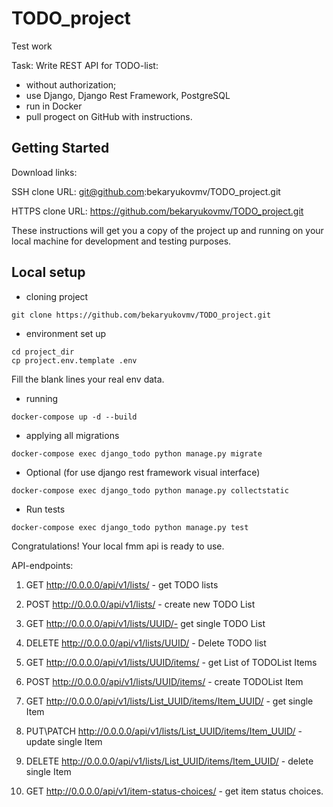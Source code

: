 # TODO_project
Test work

Task: Write REST API for TODO-list:
- without authorization;
- use Django, Django Rest Framework, PostgreSQL
- run in Docker
- pull progect on GitHub with instructions.


## Getting Started

Download links:

SSH clone URL: git@github.com:bekaryukovmv/TODO_project.git

HTTPS clone URL: https://github.com/bekaryukovmv/TODO_project.git


These instructions will get you a copy of the project up and running on your local machine for development and testing purposes.

## Local setup

+ cloning project
```shell script
git clone https://github.com/bekaryukovmv/TODO_project.git
```

+ environment set up

```shell script
cd project_dir
cp project.env.template .env
```
Fill the blank lines your real env data.

+ running
```shell script
docker-compose up -d --build
```

+ applying all migrations
```shell script
docker-compose exec django_todo python manage.py migrate
```

+ Optional (for use django rest framework visual interface)
```shell script
docker-compose exec django_todo python manage.py collectstatic
```

+ Run tests
```shell script
docker-compose exec django_todo python manage.py test
```


Congratulations! Your local fmm api is ready to use.


API-endpoints:
1) GET http://0.0.0.0/api/v1/lists/  - get TODO lists
2) POST http://0.0.0.0/api/v1/lists/  - create new TODO List
3) GET http://0.0.0.0/api/v1/lists/UUID/- get single TODO List
4) DELETE http://0.0.0.0/api/v1/lists/UUID/ - Delete TODO list

5) GET http://0.0.0.0/api/v1/lists/UUID/items/ - get List of TODOList Items
6) POST http://0.0.0.0/api/v1/lists/UUID/items/ - create TODOList Item
7) GET http://0.0.0.0/api/v1/lists/List_UUID/items/Item_UUID/ - get single Item
8) PUT\PATCH http://0.0.0.0/api/v1/lists/List_UUID/items/Item_UUID/ - update single Item
9) DELETE http://0.0.0.0/api/v1/lists/List_UUID/items/Item_UUID/ - delete single Item

10) GET http://0.0.0.0/api/v1/item-status-choices/ - get item status choices.
